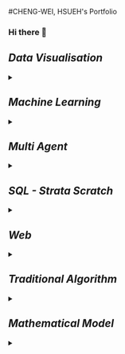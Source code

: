 #CHENG-WEI, HSUEH's Portfolio
### Hi there 👋



<h2> <i> Data Visualisation </i> </h2>
<details>
<summary></summary>
<table>
  <tr>
    <th>No</th>
    <th>Name</th>
    <th>Time</th>
    <th>Description</th>
  </tr>
  <tr>
    <td>01</td>
    <td>Scatterplots</td>
    <td>23 April 2024</td>
    <td></td>
  </tr>
  <tr>
    <td>02</td>
    <td>Bubble chart</td>
    <td>23 April 2024</td>
    <td></td>
  </tr>
  <tr>
    <td>03</td>
    <td>Line graph</td>
    <td>23 April 2024</td>
    <td></td>
  </tr>
  <tr>
    <td>04</td>
    <td>Radar chart</td>
    <td>23 April 2024</td>
    <td></td>
  </tr>
  <tr>
    <td>05</td>
    <td>Histogram</td>
    <td>23 April 2024</td>
    <td></td>
  </tr>
  <tr>
    <td>06</td>
    <td>Boxplot</td>
    <td>23 April 2024</td>
    <td></td>
  </tr>
  <tr>
    <td>07</td>
    <td>Treemaps</td>
    <td>23 April 2024</td>
    <td></td>
  </tr>
  <tr>
    <td>08</td>
    <td>Pie chart</td>
    <td>23 April 2024</td>
    <td></td>
  </tr>
</table>
</details>


<h2> <i> Machine Learning </i> </h2>
<details>
<img src="ML_Map.png">Figure. Machine Learning Map ()<img>
<summary></summary>
<h3>Classification</h3>
<table>
  <tr>
    <th>No</th>
    <th>Name</th>
    <th>Time</th>
    <th>Description</th>
  </tr>
  <tr>
    <td>01</td>
    <td>Decision Tree (C4.5)</td>
    <td>23 April 2024</td>
    <td></td>
  </tr>
  <tr>
    <td>02</td>
    <td>Random Forest</td>
    <td>23 April 2024</td>
    <td></td>
  </tr>
  <tr>
    <td>03</td>
    <td>Support Vector Machines (SVM)</td>
    <td>23 April 2024</td>
    <td></td>
  </tr>
  <tr>
    <td>04</td>
    <td>K-Nearest Neighbors (K-NN)</td>
    <td>23 April 2024</td>
    <td></td>
  </tr>
  <tr>
    <td>05</td>
    <td>AdaBoost</td>
    <td>23 April 2024</td>
    <td></td>
  </tr>
  <tr>
    <td>06</td>
    <td>Neural Networks</td>
    <td>23 April 2024</td>
    <td></td>
  </tr>
  <tr>
    <td>07</td>
    <td>Naive Bayes</td>
    <td>23 April 2024</td>
    <td></td>
  </tr>
  <tr>
    <td>08</td>
    <td>Gradient Boosting Machines (GBM)</td>
    <td>23 April 2024</td>
    <td></td>
  </tr>
</table>


<h3>Prediction / Regression</h3>
<table>
  <tr>
    <th>No</th>
    <th>Name</th>
    <th>Time</th>
    <th>Description</th>
  </tr>
  <tr>
    <td>01</td>
    <td>Linear Regression</td>
    <td>23 April 2024</td>
    <td></td>
  </tr>
  <tr>
    <td>02</td>
    <td>Ridge Regression</td>
    <td>23 April 2024</td>
    <td></td>
  </tr>
  <tr>
    <td>03</td>
    <td>Lasso Regression</td>
    <td>23 April 2024</td>
    <td></td>
  </tr>
  <tr>
    <td>04</td>
    <td>Elastic Net</td>
    <td>23 April 2024</td>
    <td></td>
  </tr>
  <tr>
    <td>05</td>
    <td>Support Vector Regression (SVR)</td>
    <td>23 April 2024</td>
    <td></td>
  </tr>
  <tr>
    <td>06</td>
    <td>Neural Networks for Regression</td>
    <td>23 April 2024</td>
    <td></td>
  </tr>
  <tr>
    <td>07</td>
    <td>Gradient Boosting for Regression</td>
    <td>23 April 2024</td>
    <td></td>
  </tr>
  <tr>
    <td>08</td>
    <td>Gradient Boosting Machines (GBM)</td>
    <td>23 April 2024</td>
    <td></td>
  </tr>
</table>



<h3>Clusttering</h3>
<table>
  <tr>
    <th>No</th>
    <th>Name</th>
    <th>Time</th>
    <th>Description</th>
  </tr>
  <tr>
    <td>01</td>
    <td>K-Means Clustering</td>
    <td>23 April 2024</td>
    <td></td>
  </tr>
  <tr>
    <td>02</td>
    <td>DBSCAN (Density-Based Spatial Clustering of Applications with Noise)</td>
    <td>23 April 2024</td>
    <td></td>
  </tr>
  <tr>
    <td>03</td>
    <td>Agglomerative Clustering</td>
    <td>23 April 2024</td>
    <td></td>
  </tr>
  <tr>
    <td>04</td>
    <td>Gaussian Mixture Models (GMM)</td>
    <td>23 April 2024</td>
    <td></td>
  </tr>
  <tr>
</table>

<h3>Dimension Reduction</h3>
<table>
  <tr>
    <th>No</th>
    <th>Name</th>
    <th>Time</th>
    <th>Description</th>
  </tr>
  <tr>
    <td>01</td>
    <td>Principal Component Analysis (PCA)</td>
    <td>23 April 2024</td>
    <td></td>
  </tr>
  <tr>
    <td>02</td>
    <td>Linear Discriminant Analysis (LDA)</td>
    <td>23 April 2024</td>
    <td></td>
  </tr>
  <tr>
    <td>03</td>
    <td>Autoencoders</td>
    <td>23 April 2024</td>
    <td></td>
  </tr>
  <tr>
    <td>04</td>
    <td>Factor Analysis</td>
    <td>23 April 2024</td>
    <td></td>
  </tr>
  <tr>
    <td>05</td>
    <td>Independent Component Analysis (ICA)</td>
    <td>23 April 2024</td>
    <td></td>
  </tr>
</table>


<h3>Reinforcement Learning</h3>
<table>
  <tr>
    <th>No</th>
    <th>Name</th>
    <th>Time</th>
    <th>Description</th>
  </tr>
  <tr>
    <td>01</td>
    <td>Q-Learning</td>
    <td>23 April 2024</td>
    <td></td>
  </tr>
  <tr>
    <td>02</td>
    <td>Deep Q-Networks (DQN)</td>
    <td>23 April 2024</td>
    <td></td>
  </tr>
  <tr>
    <td>03</td>
    <td>Policy Gradient Methods </td>
    <td>23 April 2024</td>
    <td></td>
  </tr>
  <tr>
    <td>04</td>
    <td>Actor-Critic</td>
    <td>23 April 2024</td>
    <td></td>
  </tr>
  <tr>
    <td>05</td>
    <td>Advantage Actor-Critic (A2C)</td>
    <td>23 April 2024</td>
    <td></td>
  </tr>
</table>
</details>

<h2> <i> Multi Agent </i></h2>
<details>
<summary></summary>

<h3>Swarm Intelligence for Flight Scheduling</h3>

- Particle Swarm Optimization (PSO): Agents (particles) move around in the search space following simple mathematical formulae over their position and velocity.
- Ant Colony Optimization (ACO): Agents (ants) simulate the way ants find the shortest path from their colony to food sources.

<h3>Coordination and Cooperation Algorithms</h3>

- Decentralized Cooperative Algorithms: Agents share information and resources to achieve a common goal without a central control.
- Task Allocation: Dynamic allocation of tasks among agents based on their capabilities and task requirements.


</details>

<h2> <i> SQL - Strata Scratch </i></h2>
<details>
<summary></summary>


</details>

<h2> <i> Web </i> </h2>
<details>
<summary></summary>

  ### 1. Personal Portfolio Website
  <details>
  <summary></summary>

  - ### Objective: 
  Create a personal portfolio website to showcase your projects, skills, resume, and contact information. This type of project is great for understanding the basics of ASP.NET MVC or Razor Pages.

  - ### Key Features:
  Home page with a brief introduction.
  A gallery or portfolio section displaying project summaries.
  Resume page that could be dynamically generated from a database.
  Contact form that sends an email upon submission.

  - ### Skills Developed: 
  MVC architecture, Razor syntax, basic CRUD (Create, Read, Update, Delete) operations, form handling, and email integration.

  </details>

  ### 2. Product Inventory Management System
  <details>
  <summary></summary>

  - ###  Objective: 
  Develop a web application to manage a product inventory for a small business, including stock levels, product categories, and basic sales reporting.

  - ###  Key Features:
  Dashboard for viewing real-time inventory levels.
  Ability to add, remove, and edit product details.
  Reporting page that shows sales trends, popular products, and inventory needs. User authentication to secure access to the management interfaces.

  - ### Skills Developed: 
  Entity Framework for data management, user authentication, complex querying, and data presentation.
  </details>

  ### 3. Smart House with IoT
  <details>
  <summary></summary>

  - ### Objective:
    The goal of the "Smart House with IoT" project is to create an integrated system using ASP.NET that allows users to monitor and control various IoT-enabled devices within their homes. This platform will provide an interface for real-time interaction with devices such as lights, thermostats, security cameras, and more, enhancing home automation and energy management.

  - ### Key Features:
  1. User Dashboard:
  A central hub for users to view and control all connected devices.
  Real-time status updates for each device (e.g., on/off status for lights, current temperature for thermostats).

  2. Device Management:
  Ability to add, configure, and remove devices from the system.
  Support for multiple device types and manufacturers.
  3. Scheduling and Automation:
  Users can create schedules for devices (e.g., set times for lights to turn on/off).
  Implement automation rules based on conditions (e.g., turn on the heat if the temperature drops below a certain point).

  4. Energy Consumption Monitoring:
  Track and display energy usage by device and overall home.
  Provide suggestions for energy efficiency based on usage patterns.

  5. Security Features:
  Integration with IoT security cameras and motion sensors.
  Alerts and notifications for unusual activities.

  6. Mobile Compatibility:
  A responsive design that works on both desktop and mobile devices.
  Optional mobile app for enhanced control and notifications.

  - ### Skills Developed:
  1. ASP.NET Core Development:
  Building and deploying a multi-layered ASP.NET application.
  Implementing MVC or Razor Pages for dynamic content delivery.

  2. IoT Integration:
  Communicating with IoT devices using standard protocols like MQTT or HTTP.
  Handling real-time data streams from multiple devices.

  3. Database Management:
  Designing and implementing a database schema suitable for device and user management.
  Using Entity Framework for data operations.
  User Authentication and Authorization:
  Implementing secure login systems.
  Managing user permissions for device control and administration.

  4. API Development:
  Creating RESTful APIs for device interaction.
  Integrating third-party APIs for additional functionalities like weather updates.

  5. Front-End Development:
  Using frameworks like Angular or React in conjunction with ASP.NET for a dynamic and responsive user interface.
  Implementing real-time web functionalities with SignalR.

  6. Cloud Integration:
  Deploying the application on cloud platforms like Azure.
  Utilizing cloud services for data storage, scalability, and machine learning capabilities.

  </details>
</details>

<h2> <i> Traditional Algorithm </i> </h2>
<details>
<summary></summary>
<table>
  <tr>
    <th>No</th>
    <th>Name</th>
    <th>Time</th>
    <th>Description</th>
  </tr>
  <tr>
    <td>01</td>
    <td>Particle Filter</td>
    <td>23 April 2024</td>
    <td></td>
  </tr>
  <tr>
    <td>02</td>
    <td>A* search algorithm</td>
    <td>23 April 2024</td>
    <td></td>
  </tr>
  <tr>
    <td>03</td>
    <td>PID</td>
    <td>23 April 2024</td>
    <td></td>
  </tr>
  <tr>
    <td>04</td>
    <td>Fuzzy Logic PID</td>
    <td>23 April 2024</td>
    <td></td>
  </tr>
  <tr>
    <td>05</td>
    <td>Quick Sort</td>
    <td>23 April 2024</td>
    <td></td>
  </tr>

  <tr>
    <td>06</td>
    <td>Linear Search</td>
    <td>23 April 2024</td>
    <td></td>
  </tr>
  <tr>
    <td>07</td>
    <td>Dijkstra’s Algorithm</td>
    <td>23 April 2024</td>
    <td></td>
  </tr>
  <tr>
    <td>08</td>
    <td>Manacher's Algorithm</td>
    <td>23 April 2024</td>
    <td></td>
  </tr>
  <tr>
    <td>09</td>
    <td>Fibonacci Sequence</td>
    <td>23 April 2024</td>
    <td></td>
  </tr>
  <tr>
    <td>10</td>
    <td>RSA Algorithm</td>
    <td>23 April 2024</td>
    <td></td>
  </tr>

</table>
</details>

<h2> <i> Mathematical Model </i> </h2>
<details>
<summary></summary>
<table>
  <tr>
    <th>No</th>
    <th>Name</th>
    <th>Time</th>
    <th>Description</th>
  </tr>
  <tr>
    <td>01</td>
    <td>Fourier Transform</td>
    <td>23 April 2024</td>
    <td></td>
  </tr>
  <tr>
    <td>02</td>
    <td>Fast Fourier Transform (FFT)</td>
    <td>23 April 2024</td>
    <td></td>
  </tr>
  <tr>
    <td>03</td>
    <td>Laplace Transform</td>
    <td>23 April 2024</td>
    <td></td>
  </tr>
  <tr>
    <td>04</td>
    <td>Linear Regression</td>
    <td>23 April 2024</td>
    <td></td>
  </tr>

  <tr>
    <td>05</td>
    <td>Ordinary Differential Equations (ODEs)</td>
    <td>23 April 2024</td>
    <td></td>
  </tr>
  <tr>
    <td>06</td>
    <td>Partial Differential Equations (PDEs)</td>
    <td>23 April 2024</td>
    <td></td>
  </tr>
  <tr>
    <td>07</td>
    <td>Markov Chains</td>
    <td>23 April 2024</td>
    <td></td>
  </tr>
  <tr>
    <td>08</td>
    <td>Monte Carlo Simulation</td>
    <td>23 April 2024</td>
    <td></td>
  </tr>
  <tr>
    <td>09</td>
    <td>Bayesian Networks</td>
    <td>23 April 2024</td>
    <td></td>
  </tr>

</table>
</details>
